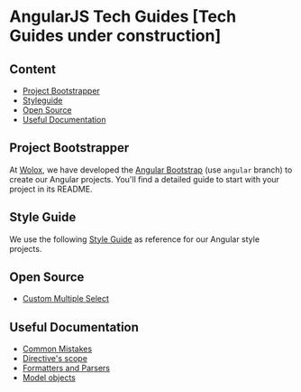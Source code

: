 # AngularJS Tech Guides [Tech Guides under construction]

## Content

- [Project Bootstrapper](#project-bootstrapper)
- [Styleguide](#style-guide)
- [Open Source](#open-source)
- [Useful Documentation](#useful-documentation)

## Project Bootstrapper

At [Wolox](http://wolox.com.ar), we have developed the [Angular Bootstrap](http://github.com/wolox/frontend-bootstrap) (use `angular` branch) to create our Angular projects. You'll find a detailed guide to start with your project in its README.

## Style Guide

We use the following [Style Guide](https://github.com/johnpapa/angular-styleguide) as reference for our Angular style projects.

## Open Source

- [Custom Multiple Select](https://codepen.io/SKOLZ/pen/PJqPGG)

## Useful Documentation

- [Common Mistakes](https://www.airpair.com/angularjs/posts/top-10-mistakes-angularjs-developers-make)
- [Directive's scope](http://onehungrymind.com/angularjs-sticky-notes-pt-2-isolated-scope/)
- [Formatters and Parsers](http://alexperry.io/angularjs/2014/12/10/parsers-and-formatters-angular.html)
- [Model objects](https://medium.com/opinionated-angularjs/angular-model-objects-with-javascript-classes-2e6a067c73bc#.2re02zvwe)
